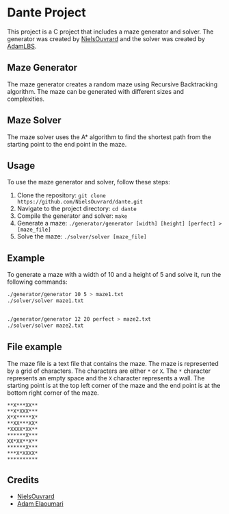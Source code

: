 # Dante Project

This project is a C project that includes a maze generator and solver. The generator was created by [NielsOuvrard](https://github.com/NielsOuvrard) and the solver was created by [AdamLBS](https://github.com/AdamLBS).

## Maze Generator

The maze generator creates a random maze using Recursive Backtracking algorithm.
The maze can be generated with different sizes and complexities.

## Maze Solver

The maze solver uses the A* algorithm to find the shortest path from the starting point to the end point in the maze.

## Usage

To use the maze generator and solver, follow these steps:

1. Clone the repository: `git clone https://github.com/NielsOuvrard/dante.git`
2. Navigate to the project directory: `cd dante`
3. Compile the generator and solver: `make`
4. Generate a maze: `./generator/generator [width] [height] [perfect] > [maze_file]`
5. Solve the maze: `./solver/solver [maze_file]`

## Example

To generate a maze with a width of 10 and a height of 5 and solve it, run the following commands:
```bash
./generator/generator 10 5 > maze1.txt
./solver/solver maze1.txt


./generator/generator 12 20 perfect > maze2.txt
./solver/solver maze2.txt
```

## File example

The maze file is a text file that contains the maze. The maze is represented by a grid of characters. The characters are either `*` or `X`. The `*` character represents an empty space and the `X` character represents a wall.
The starting point is at the top left corner of the maze and the end point is at the bottom right corner of the maze.

```
**X***XX**
**X*XXX***
X*X*****X*
**XX***XX*
*XXXX*XX**
******X***
XX*XX**X**
******X***
***X*XXXX*
**********
```

## Credits

- [NielsOuvrard](https://github.com/NielsOuvrard)
- [Adam Elaoumari](https://github.com/AdamLBS)